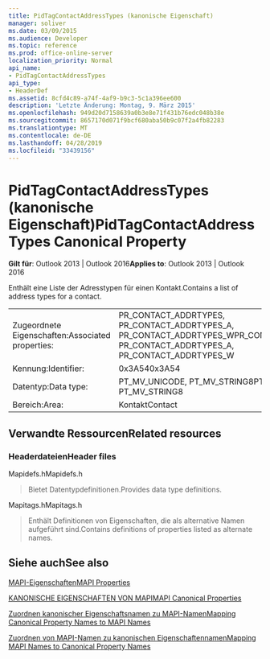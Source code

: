 ```yaml
---
title: PidTagContactAddressTypes (kanonische Eigenschaft)
manager: soliver
ms.date: 03/09/2015
ms.audience: Developer
ms.topic: reference
ms.prod: office-online-server
localization_priority: Normal
api_name:
- PidTagContactAddressTypes
api_type:
- HeaderDef
ms.assetid: 8cfd4c89-a74f-4af9-b9c3-5c1a396ee600
description: 'Letzte Änderung: Montag, 9. März 2015'
ms.openlocfilehash: 949d20d7158639a0b3e8e71f431b76edc048b38e
ms.sourcegitcommit: 8657170d071f9bcf680aba50b9c07f2a4fb82283
ms.translationtype: MT
ms.contentlocale: de-DE
ms.lasthandoff: 04/28/2019
ms.locfileid: "33439156"
---
```

# <a name="pidtagcontactaddresstypes-canonical-property"></a><span data-ttu-id="328b9-103">PidTagContactAddressTypes (kanonische Eigenschaft)</span><span class="sxs-lookup"><span data-stu-id="328b9-103">PidTagContactAddressTypes Canonical Property</span></span>

  
  
<span data-ttu-id="328b9-104">**Gilt für**: Outlook 2013 | Outlook 2016</span><span class="sxs-lookup"><span data-stu-id="328b9-104">**Applies to**: Outlook 2013 | Outlook 2016</span></span> 
  
<span data-ttu-id="328b9-105">Enthält eine Liste der Adresstypen für einen Kontakt.</span><span class="sxs-lookup"><span data-stu-id="328b9-105">Contains a list of address types for a contact.</span></span>
  
|||
|:-----|:-----|
|<span data-ttu-id="328b9-106">Zugeordnete Eigenschaften:</span><span class="sxs-lookup"><span data-stu-id="328b9-106">Associated properties:</span></span>  <br/> |<span data-ttu-id="328b9-107">PR_CONTACT_ADDRTYPES, PR_CONTACT_ADDRTYPES_A, PR_CONTACT_ADDRTYPES_W</span><span class="sxs-lookup"><span data-stu-id="328b9-107">PR_CONTACT_ADDRTYPES, PR_CONTACT_ADDRTYPES_A, PR_CONTACT_ADDRTYPES_W</span></span>  <br/> |
|<span data-ttu-id="328b9-108">Kennung:</span><span class="sxs-lookup"><span data-stu-id="328b9-108">Identifier:</span></span>  <br/> |<span data-ttu-id="328b9-109">0x3A54</span><span class="sxs-lookup"><span data-stu-id="328b9-109">0x3A54</span></span>  <br/> |
|<span data-ttu-id="328b9-110">Datentyp:</span><span class="sxs-lookup"><span data-stu-id="328b9-110">Data type:</span></span>  <br/> |<span data-ttu-id="328b9-111">PT_MV_UNICODE, PT_MV_STRING8</span><span class="sxs-lookup"><span data-stu-id="328b9-111">PT_MV_UNICODE, PT_MV_STRING8</span></span>  <br/> |
|<span data-ttu-id="328b9-112">Bereich:</span><span class="sxs-lookup"><span data-stu-id="328b9-112">Area:</span></span>  <br/> |<span data-ttu-id="328b9-113">Kontakt</span><span class="sxs-lookup"><span data-stu-id="328b9-113">Contact</span></span>  <br/> |
   
## <a name="related-resources"></a><span data-ttu-id="328b9-114">Verwandte Ressourcen</span><span class="sxs-lookup"><span data-stu-id="328b9-114">Related resources</span></span>

### <a name="header-files"></a><span data-ttu-id="328b9-115">Headerdateien</span><span class="sxs-lookup"><span data-stu-id="328b9-115">Header files</span></span>

<span data-ttu-id="328b9-116">Mapidefs.h</span><span class="sxs-lookup"><span data-stu-id="328b9-116">Mapidefs.h</span></span>
  
> <span data-ttu-id="328b9-117">Bietet Datentypdefinitionen.</span><span class="sxs-lookup"><span data-stu-id="328b9-117">Provides data type definitions.</span></span>
    
<span data-ttu-id="328b9-118">Mapitags.h</span><span class="sxs-lookup"><span data-stu-id="328b9-118">Mapitags.h</span></span>
  
> <span data-ttu-id="328b9-119">Enthält Definitionen von Eigenschaften, die als alternative Namen aufgeführt sind.</span><span class="sxs-lookup"><span data-stu-id="328b9-119">Contains definitions of properties listed as alternate names.</span></span>
    
## <a name="see-also"></a><span data-ttu-id="328b9-120">Siehe auch</span><span class="sxs-lookup"><span data-stu-id="328b9-120">See also</span></span>



[<span data-ttu-id="328b9-121">MAPI-Eigenschaften</span><span class="sxs-lookup"><span data-stu-id="328b9-121">MAPI Properties</span></span>](mapi-properties.md)
  
[<span data-ttu-id="328b9-122">KANONISCHE EIGENSCHAFTEN VON MAPI</span><span class="sxs-lookup"><span data-stu-id="328b9-122">MAPI Canonical Properties</span></span>](mapi-canonical-properties.md)
  
[<span data-ttu-id="328b9-123">Zuordnen kanonischer Eigenschaftsnamen zu MAPI-Namen</span><span class="sxs-lookup"><span data-stu-id="328b9-123">Mapping Canonical Property Names to MAPI Names</span></span>](mapping-canonical-property-names-to-mapi-names.md)
  
[<span data-ttu-id="328b9-124">Zuordnen von MAPI-Namen zu kanonischen Eigenschaftennamen</span><span class="sxs-lookup"><span data-stu-id="328b9-124">Mapping MAPI Names to Canonical Property Names</span></span>](mapping-mapi-names-to-canonical-property-names.md)

